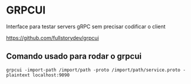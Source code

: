 
# GRPCUI
Interface para testar servers gRPC sem precisar codificar o client

https://github.com/fullstorydev/grpcui

## Comando usado para rodar o grpcui
    grpcui -import-path /import/path -proto /import/path/service.proto -plaintext localhost:9090
